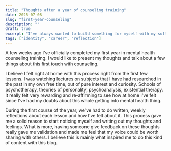 ```yaml
---
title: "Thoughts after a year of counseling training"
date: 2025-07-08
slug: "first-year-counseling"
description: ""
draft: true
excerpt: "I've always wanted to build something for myself with my software engineering skills."
tags: ["identity", "career", "reflection"]
---
```


A few weeks ago I've officially completed my first year in mental health counseling training. I would like to present my thoughts and talk about a few things about this first touch with counseling.

I believe I felt right at home with this process right from the first few lessons. I was watching lectures on subjects that I have had researched in the past in my own free time, out of pure interest and curiosity. Schools of psychotherapy, theories of personality, psychoanalysis, existential therapy. It really felt very rewarding and re-affirming to see how at home I've felt since I've had my doubts about this whole getting into mental health thing.

During the first course of the year, we've had to do written, weekly reflections about each lesson and how I've felt about it. This process gave me a solid reason to start noticing myself and writing out my thoughts and feelings. What is more, having someone give feedback on these thoughts really gave me validation and made me feel that my voice could be worth sharing with others. I believe this is mainly what inspired me to do this kind of content with this blog.
